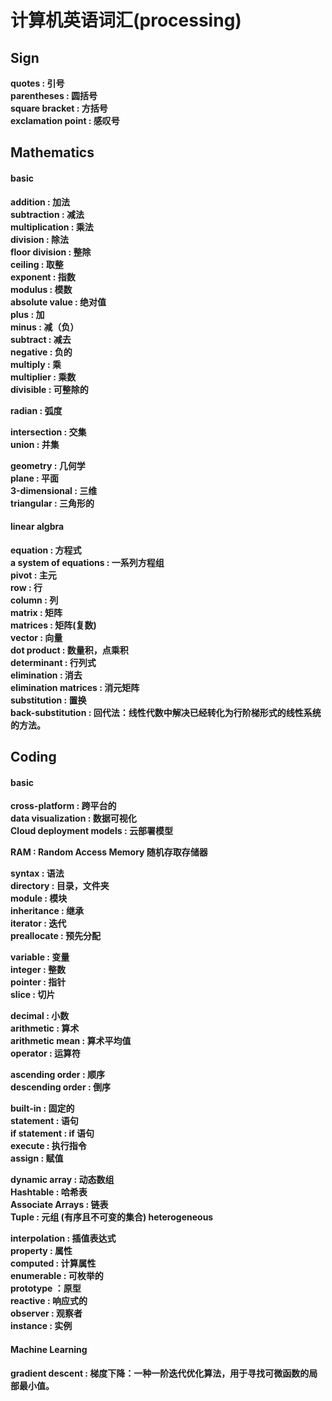 # 计算机英语词汇(processing)

## Sign

**quotes : 引号**<br>
**parentheses : 圆括号**<br>
**square bracket : 方括号**<br>
**exclamation point : 感叹号**<br>

## Mathematics

#### basic

**addition : 加法**<br>
**subtraction : 减法**<br>
**multiplication : 乘法**<br>
**division : 除法**<br>
**floor division : 整除**<br>
**ceiling : 取整**<br>
**exponent : 指数**<br>
**modulus : 模数**<br>
**absolute value : 绝对值**<br>
**plus : 加**<br>
**minus : 减（负）**<br>
**subtract : 减去**<br>
**negative : 负的**<br>
**multiply : 乘**<br>
**multiplier : 乘数**<br>
**divisible : 可整除的**<br>

**radian : 弧度**<br>

**intersection : 交集**<br>
**union : 并集**<br>

**geometry : 几何学**<br>
**plane : 平面**<br>
**3-dimensional : 三维**<br>
**triangular : 三角形的**<br>

#### linear algbra

**equation : 方程式**<br>
**a system of equations : 一系列方程组**<br>
**pivot : 主元**<br>
**row : 行**<br>
**column : 列**<br>
**matrix : 矩阵**<br>
**matrices : 矩阵(复数)**<br>
**vector : 向量**<br>
**dot product : 数量积，点乘积**<br>
**determinant : 行列式**<br>
**elimination : 消去**<br>
**elimination matrices : 消元矩阵**<br>
**substitution : 置换**<br>
**back-substitution : 回代法：线性代数中解决已经转化为行阶梯形式的线性系统的方法。**<br>

## Coding

#### basic
**cross-platform : 跨平台的**<br>
**data visualization : 数据可视化**<br>
**Cloud deployment models : 云部署模型**<br>

**RAM : Random Access Memory 随机存取存储器**<br>

**syntax : 语法**<br>
**directory : 目录，文件夹**<br>
**module : 模块**<br>
**inheritance : 继承**<br>
**iterator : 迭代**<br>
**preallocate : 预先分配**<br>

**variable : 变量**<br>
**integer : 整数**<br>
**pointer : 指针**<br>
**slice : 切片**<br>

**decimal : 小数**<br>
**arithmetic : 算术**<br>
**arithmetic mean : 算术平均值**<br>
**operator : 运算符**<br>

**ascending order : 顺序**<br>
**descending order : 倒序**<br>

**built-in : 固定的**<br>
**statement : 语句**<br>
**if statement : if 语句**<br>
**execute : 执行指令**<br>
**assign : 赋值**<br>

**dynamic array : 动态数组**<br>
**Hashtable : 哈希表**<br>
**Associate Arrays : 链表**<br>
**Tuple : 元组 (有序且不可变的集合) heterogeneous**<br>

**interpolation : 插值表达式**<br>
**property : 属性**<br>
**computed : 计算属性**<br>
**enumerable : 可枚举的**<br>
**prototype ：原型**<br>
**reactive : 响应式的**<br>
**observer : 观察者**<br>
**instance : 实例**<br>

#### Machine Learning

**gradient descent : 梯度下降：一种一阶迭代优化算法，用于寻找可微函数的局部最小值。**<br>